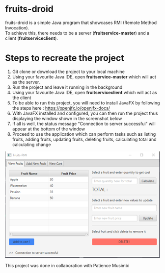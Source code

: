 # fruits-droid

fruits-droid is a simple Java program that showcases RMI (Remote Method Invocation). <br />
To achieve this, there needs to be a server (**fruitservice-master**) and a client (**fruitserviceclient**).

# Steps to recreate the project
1. Git clone or download the project to your local machine
2. Using your favourite Java IDE, open **fruitservice-master** which will act as the server.
3. Run the project and leave it running in the background
4. Using your favourite Java IDE, open **fruitserviceclient** which will act as the client
5. To be able to run this project, you will need to install JavaFX by following the steps here : https://openjfx.io/openjfx-docs/
6. With JavaFX installed and configured, you can then run the project thus displaying the window shown in the screenshot below
7. If all is well, the status message "Connection to server successful" will appear at the bottom of the window
8. Proceed to use the application which can perform tasks such as listing fruits, adding fruits, updating fruits, deleting fruits, calculating total and calculating change

![diagram](screenshot.png)

This project was done in collaboration with Patience Musimbi

